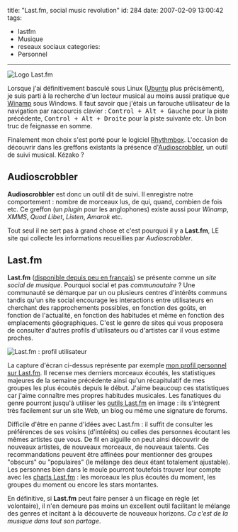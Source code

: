 title: "Last.fm, social music revolution"
id: 284
date: 2007-02-09 13:00:42
tags:
- lastfm
- Musique
- reseaux sociaux
categories:
- Personnel
---

![Logo Last.fm](/images/2007/01/lastfm-logo.gif)

Lorsque j'ai définitivement basculé sous Linux ([Ubuntu](http://www.ubuntu-fr.org) plus précisément), je suis parti à la recherche d'un lecteur musical au moins aussi pratique que [Winamp](http://www.winamp.com) sous Windows. Il faut savoir que j'étais un farouche utilisateur de la navigation par raccourcis clavier : <kbd>Control + Alt + Gauche</kbd> pour la piste précédente, <kbd>Control + Alt + Droite</kbd> pour la piste suivante etc. Un bon truc de feignasse en somme.

Finalement mon choix s'est porté pour le logiciel [Rhythmbox](http://www.gnome.org/projects/rhythmbox/). L'occasion de découvrir dans les greffons existants la présence d'[Audioscrobbler](http://www.audioscrobbler.net/), un outil de suivi musical. Kézako ?
<!--more-->

## Audioscrobbler

**Audioscrobbler** est donc un outil dit de suivi. Il enregistre notre comportement : nombre de morceaux lus, de qui, quand, combien de fois etc. Ce greffon (un _plugin_ pour les anglophones) existe aussi pour _Winamp_, _XMMS_, _Quod Libet_, _Listen_, _Amarok_ etc.

Tout seul il ne sert pas à grand chose et c'est pourquoi il y a **Last.fm**, LE site qui collecte les informations recueillies par _Audioscrobbler_.

## Last.fm

**Last.fm** ([disponible depuis peu en français](http://www.clubic.com/actualite-67469-musique-des-nouvelles-de-jamendo-et-de-last-fm.html)) se présente comme un _site social de musique_. Pourquoi social et pas _communautaire_ ?
Une communauté se démarque par un ou plusieurs centres d'intérêts communs tandis qu'un site social encourage les interactions entre utilisateurs en cherchant des rapprochements possibles, en fonction des goûts, en fonction de l'actualité, en fonction des habitudes et même en fonction des emplacements géographiques. C'est le genre de sites qui vous proposera de consulter d'autres profils d'utilisateurs ou d'artistes car il vous estime proches.

![Last.fm : profil utilisateur](/images/2007/01/lastfm.png)

La capture d'écran ci-dessus représente par exemple [mon profil personnel sur Last.fm](http://www.lastfm.fr/user/the-jedi/). Il recense mes derniers morceaux écoutés, les statistiques majeures de la semaine précédente ainsi qu'un récapitulatif de mes groupes les plus écoutés depuis le début. J'aime beaucoup ces statistiques car j'aime connaître mes propres habitudes musicales. Les fanatiques du genre pourront jusqu'à utiliser les [outils Last.fm](http://www.lastfm.fr/tools/) en image : ils s'intègrent très facilement sur un site Web, un blog ou même une signature de forums.

Difficile d'être en panne d'idées avec Last.fm : il suffit de consulter les préférences de ses voisins (d'intérêts) ou celles des personnes écoutant les mêmes artistes que vous. De fil en aiguille on peut ainsi découvrir de nouveaux artistes, de nouveaux morceaux, de nouveaux talents. Ces recommandations peuvent être affinées pour mentionner des groupes "obscurs" ou "populaires" (le mélange des deux étant totalement ajustable).
Les personnes bien dans le moule pourront toutefois trouver leur compte avec les [charts Last.fm](http://www.lastfm.fr/charts/) : les morceaux les plus écoutés du moment, les groupes du moment ou encore les stars montantes.

En définitive, si **Last.fm** peut faire penser à un flicage en règle (et volontaire), il n'en demeure pas moins un excellent outil facilitant le mélange des genres et incitant à la découverte de nouveaux horizons. _Ca c'est de la musique dans tout son partage_.